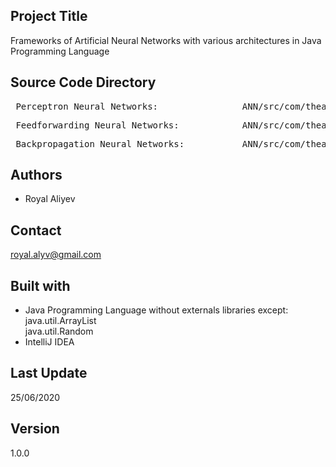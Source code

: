 ## Project Title

Frameworks of Artificial Neural Networks  with various architectures in Java Programming Language

## Source Code Directory

<pre> Perceptron Neural Networks:                ANN/src/com/thealiyev/Perceptron.java</pre>
<pre> Feedforwarding Neural Networks:            ANN/src/com/thealiyev/Feedforwarding.java</pre>
<pre> Backpropagation Neural Networks:           ANN/src/com/thealiyev/Backpropagation.java</pre>

## Authors

- Royal Aliyev

## Contact

royal.alyv@gmail.com

## Built with

- Java Programming Language without externals libraries except:
<br/> java.util.ArrayList
<br/> java.util.Random
- IntelliJ IDEA

## Last Update

25/06/2020

## Version

1.0.0

